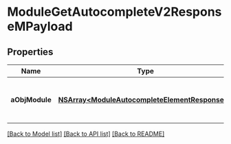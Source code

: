 # ModuleGetAutocompleteV2ResponseMPayload

## Properties
Name | Type | Description | Notes
------------ | ------------- | ------------- | -------------
**aObjModule** | [**NSArray&lt;ModuleAutocompleteElementResponse&gt;***](ModuleAutocompleteElementResponse.md) | An array of Module autocomplete element response. | 

[[Back to Model list]](../README.md#documentation-for-models) [[Back to API list]](../README.md#documentation-for-api-endpoints) [[Back to README]](../README.md)


